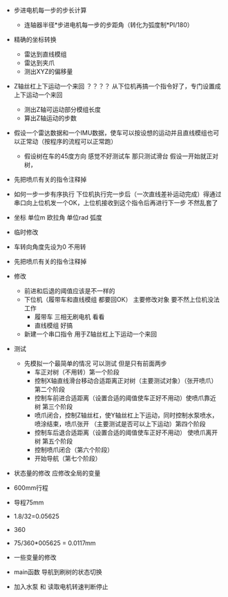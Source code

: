 - 步进电机每一步的步长计算
  - 连轴器半径*步进电机每一步的步距角（转化为弧度制\*PI/180）
- 精确的坐标转换
  - 雷达到直线模组
  - 雷达到夹爪
  - 测出XYZ的偏移量
- Z轴丝杠上下运动一个来回 ？？？？ 从下位机再搞一个指令好了，专门设置成 上下运动一个来回
  - 测出Z轴可运动部分模组长度
  - 算出Z轴运动的步数
- 假设一个雷达数据和一个IMU数据，使车可以按设想的运动并且直线模组也可以正常动（按程序的流程可以正常跑）
  - 假设树在车的45度方向  感觉不好测试车 那只测试滑台 假设一开始就正对树，
- 先把喷爪有关的指令注释掉
- 如何一步一步有序执行 下位机执行完一步后（一次直线差补运动完成）得通过串口向上位机发一个OK，上位机接收到这个指令后再进行下一步 不然乱套了
- 坐标 单位m 欧拉角 单位rad 弧度

- 临时修改
- 车转向角度先设为0 不用转
- 先把喷爪有关的指令注释掉

- 修改
  - 前进和后退的阈值应该是不一样的
  - 下位机（履带车和直线模组 都要回OK） 主要修改对象 要不然上位机没法工作
    - 履带车 三相无刷电机 看看
    - 直线模组 好搞
  - 新建一个串口指令 用于Z轴丝杠上下运动一个来回

- 测试
  - 先模拟一个最简单的情况 可以测试 但是只有前面两步
    - 车正对树（不用转）第一个阶段
    - 控制X轴直线滑台移动合适距离正对树（主要测试对象）（张开喷爪）第二个阶段
    - 控制车前进合适距离（设置合适的阈值使车正好不用动）使喷爪靠近树 第三个阶段
    - 喷爪闭合，控制Z轴丝杠，使Y轴丝杠上下运动，同时控制水泵喷水，喷涂结束，喷爪张开 （主要测试是否可以上下运动）第四个阶段
    - 控制车后退合适距离（设置合适的阈值使车正好不用动） 使喷爪离开树 第五个阶段
    - 控制喷爪闭合（第六个阶段）
    - 开始导航（第七个阶段）

- 状态量的修改 应修改全局的变量
- 600mm行程
- 导程75mm
- 1.8/32=0.05625
- 360
- 75/360*005625 = 0.0117mm
- 一些变量的修改
- main函数 导航到刷树的状态切换
- 加入水泵 和 读取电机转速判断停止